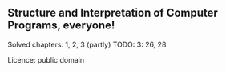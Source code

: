 ## Structure and Interpretation of Computer Programs, everyone!

Solved chapters: 1, 2, 3 (partly)
TODO: 3: 26, 28

Licence: public domain
